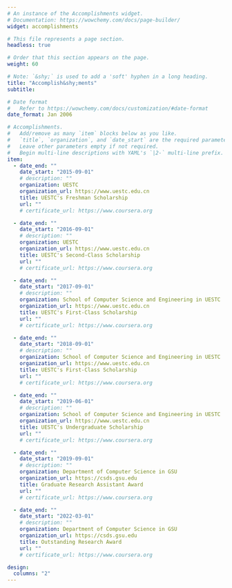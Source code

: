 ```yaml
---
# An instance of the Accomplishments widget.
# Documentation: https://wowchemy.com/docs/page-builder/
widget: accomplishments

# This file represents a page section.
headless: true

# Order that this section appears on the page.
weight: 60

# Note: `&shy;` is used to add a 'soft' hyphen in a long heading.
title: "Accomplish&shy;ments"
subtitle:

# Date format
#   Refer to https://wowchemy.com/docs/customization/#date-format
date_format: Jan 2006

# Accomplishments.
#   Add/remove as many `item` blocks below as you like.
#   `title`, `organization`, and `date_start` are the required parameters.
#   Leave other parameters empty if not required.
#   Begin multi-line descriptions with YAML's `|2-` multi-line prefix.
item:
  - date_end: ""
    date_start: "2015-09-01"
    # description: ""
    organization: UESTC
    organization_url: https://www.uestc.edu.cn
    title: UESTC's Freshman Scholarship
    url: ""
    # certificate_url: https://www.coursera.org

  - date_end: ""
    date_start: "2016-09-01"
    # description: ""
    organization: UESTC
    organization_url: https://www.uestc.edu.cn
    title: UESTC's Second-Class Scholarship
    url: ""
    # certificate_url: https://www.coursera.org

  - date_end: ""
    date_start: "2017-09-01"
    # description: ""
    organization: School of Computer Science and Engineering in UESTC
    organization_url: https://www.uestc.edu.cn
    title: UESTC's First-Class Scholarship
    url: ""
    # certificate_url: https://www.coursera.org

  - date_end: ""
    date_start: "2018-09-01"
    # description: ""
    organization: School of Computer Science and Engineering in UESTC
    organization_url: https://www.uestc.edu.cn
    title: UESTC's First-Class Scholarship
    url: ""
    # certificate_url: https://www.coursera.org

  - date_end: ""
    date_start: "2019-06-01"
    # description: ""
    organization: School of Computer Science and Engineering in UESTC
    organization_url: https://www.uestc.edu.cn
    title: UESTC's Undergraduate Scholarship
    url: ""
    # certificate_url: https://www.coursera.org

  - date_end: ""
    date_start: "2019-09-01"
    # description: ""
    organization: Department of Computer Science in GSU
    organization_url: https://csds.gsu.edu
    title: Graduate Research Assistant Award
    url: ""
    # certificate_url: https://www.coursera.org

  - date_end: ""
    date_start: "2022-03-01"
    # description: ""
    organization: Department of Computer Science in GSU
    organization_url: https://csds.gsu.edu
    title: Outstanding Research Award
    url: ""
    # certificate_url: https://www.coursera.org

design:
  columns: "2"
---
```

